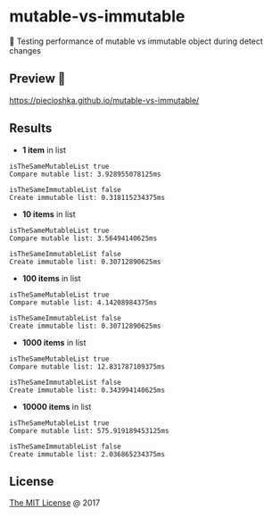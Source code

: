 # mutable-vs-immutable

:ledger: Testing performance of mutable vs immutable object during detect changes

## Preview 🎉

<https://piecioshka.github.io/mutable-vs-immutable/>

## Results

* **1 item** in list

```text
isTheSameMutableList true
Compare mutable list: 3.928955078125ms

isTheSameImmutableList false
Create immutable list: 0.318115234375ms
```

* **10 items** in list

```text
isTheSameMutableList true
Compare mutable list: 3.56494140625ms

isTheSameImmutableList false
Create immutable list: 0.30712890625ms
```

* **100 items** in list

```text
isTheSameMutableList true
Compare mutable list: 4.14208984375ms

isTheSameImmutableList false
Create immutable list: 0.30712890625ms
```

* **1000 items** in list

```text
isTheSameMutableList true
Compare mutable list: 12.831787109375ms

isTheSameImmutableList false
Create immutable list: 0.343994140625ms
```

* **10000 items** in list

```text
isTheSameMutableList true
Compare mutable list: 575.919189453125ms

isTheSameImmutableList false
Create immutable list: 2.036865234375ms
```

## License

[The MIT License](http://piecioshka.mit-license.org) @ 2017
